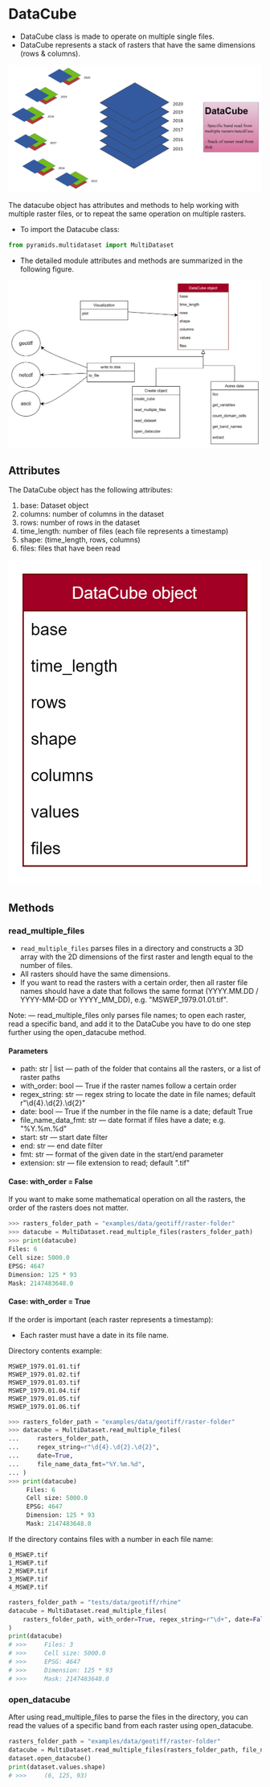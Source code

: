 # DataCube

- DataCube class is made to operate on multiple single files.
- DataCube represents a stack of rasters that have the same dimensions (rows & columns).

![DataCube logo](./../_images/datacube/logo.png)

The datacube object has attributes and methods to help working with multiple raster files, or to repeat the same operation on multiple rasters.

- To import the Datacube class:

```python
from pyramids.multidataset import MultiDataset
```

- The detailed module attributes and methods are summarized in the following figure.

![DataCube details](./../_images/datacube/detailed.png)

## Attributes

The DataCube object has the following attributes:

1. base: Dataset object
2. columns: number of columns in the dataset
3. rows: number of rows in the dataset
4. time_length: number of files (each file represents a timestamp)
5. shape: (time_length, rows, columns)
6. files: files that have been read

![Attributes](./../_images/datacube/attributes.png)

## Methods

### read_multiple_files

- `read_multiple_files` parses files in a directory and constructs a 3D array with the 2D dimensions of the first raster and length equal to the number of files.
- All rasters should have the same dimensions.
- If you want to read the rasters with a certain order, then all raster file names should have a date that follows the same format (YYYY.MM.DD / YYYY-MM-DD or YYYY_MM_DD), e.g. "MSWEP_1979.01.01.tif".

Note:
    — read_multiple_files only parses file names; to open each raster, read a specific band, and add it to the 
        DataCube you have to do one step further using the open_datacube method.

#### Parameters

- path: str | list — path of the folder that contains all the rasters, or a list of raster paths
- with_order: bool — True if the raster names follow a certain order
- regex_string: str — regex string to locate the date in file names; default r"\d{4}.\d{2}.\d{2}"
- date: bool — True if the number in the file name is a date; default True
- file_name_data_fmt: str — date format if files have a date; e.g. "%Y.%m.%d"
- start: str — start date filter
- end: str — end date filter
- fmt: str — format of the given date in the start/end parameter
- extension: str — file extension to read; default ".tif"

#### Case: with_order = False

If you want to make some mathematical operation on all the rasters, the order of the rasters does not matter.

```python
>>> rasters_folder_path = "examples/data/geotiff/raster-folder"
>>> datacube = MultiDataset.read_multiple_files(rasters_folder_path)
>>> print(datacube)
Files: 6
Cell size: 5000.0
EPSG: 4647
Dimension: 125 * 93
Mask: 2147483648.0
```

#### Case: with_order = True

If the order is important (each raster represents a timestamp):
- Each raster must have a date in its file name.

Directory contents example:

```text
MSWEP_1979.01.01.tif
MSWEP_1979.01.02.tif
MSWEP_1979.01.03.tif
MSWEP_1979.01.04.tif
MSWEP_1979.01.05.tif
MSWEP_1979.01.06.tif
```

```python
>>> rasters_folder_path = "examples/data/geotiff/raster-folder"
>>> datacube = MultiDataset.read_multiple_files(
...     rasters_folder_path,
...     regex_string=r"\d{4}.\d{2}.\d{2}",
...     date=True,
...     file_name_data_fmt="%Y.%m.%d",
... )
>>> print(datacube)
     Files: 6
     Cell size: 5000.0
     EPSG: 4647
     Dimension: 125 * 93
     Mask: 2147483648.0
```

If the directory contains files with a number in each file name:

```text
0_MSWEP.tif
1_MSWEP.tif
2_MSWEP.tif
3_MSWEP.tif
4_MSWEP.tif
```

```python
rasters_folder_path = "tests/data/geotiff/rhine"
datacube = MultiDataset.read_multiple_files(
    rasters_folder_path, with_order=True, regex_string=r"\d+", date=False,
)
print(datacube)
# >>>     Files: 3
# >>>     Cell size: 5000.0
# >>>     EPSG: 4647
# >>>     Dimension: 125 * 93
# >>>     Mask: 2147483648.0
```

### open_datacube

After using read_multiple_files to parse the files in the directory, you can read the values of a specific band from each raster using open_datacube.

```python
rasters_folder_path = "examples/data/geotiff/raster-folder"
datacube = MultiDataset.read_multiple_files(rasters_folder_path, file_name_data_fmt="%Y.%m.%d", separator=".")
dataset.open_datacube()
print(dataset.values.shape)
# >>>     (6, 125, 93)
```
